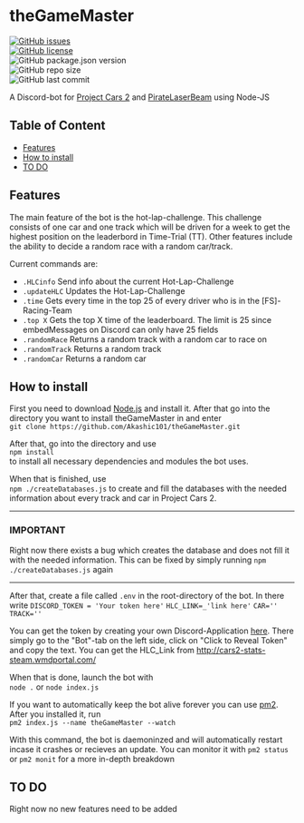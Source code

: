 # theGameMaster

[![GitHub issues](https://img.shields.io/github/issues/Akashic101/theGameMaster)](https://github.com/Akashic101/theGameMaster/issues)  
[![GitHub license](https://img.shields.io/github/license/Akashic101/theGameMaster)](https://github.com/Akashic101/theGameMaster/blob/master/LICENSE)  
![GitHub package.json version](https://img.shields.io/github/package-json/v/Akashic101/theGameMaster)  
![GitHub repo size](https://img.shields.io/github/repo-size/Akashic101/theGameMaster?color=blueviolet)  
![GitHub last commit](https://img.shields.io/github/last-commit/Akashic101/theGameMaster)  

A Discord-bot for [Project Cars 2](https://www.projectcarsgame.com/two/) and [PirateLaserBeam](https://www.twitch.tv/piratelaserbeam) using Node-JS

## Table of Content

* [Features](#features)
* [How to install](#how-to-install)
* [TO DO](#to-do)

## Features

The main feature of the bot is the hot-lap-challenge. This challenge consists of one car and one track which will be driven for a week to get the highest position on the leaderbord in Time-Trial (TT). Other features include the ability to decide a random race with a random car/track.

Current commands are:

* `.HLCinfo` Send info about the current Hot-Lap-Challenge
* `.updateHLC` Updates the Hot-Lap-Challenge
* `.time` Gets every time in the top 25 of every driver who is in the [FS]-Racing-Team
* `.top X` Gets the top X time of the leaderboard. The limit is 25 since embedMessages on Discord can only have 25 fields
* `.randomRace` Returns a random track with a random car to race on
* `.randomTrack` Returns a random track
* `.randomCar` Returns a random car

## How to install

First you need to download [Node.js](https://nodejs.org/en/) and install it. After that go into the directory you want to install theGameMaster in and enter  
`git clone https://github.com/Akashic101/theGameMaster.git`

After that, go into the directory and use  
`npm install`  
to install all necessary dependencies and modules the bot uses.

When that is finished, use  
`npm ./createDatabases.js` to create and fill the databases with the needed information about every track and car in Project Cars 2.
___

### IMPORTANT

Right now there exists a bug which creates the database and does not fill it with the needed information. This can be fixed by simply running `npm ./createDatabases.js` again
___

After that, create a file called `.env` in the root-directory of the bot. In there write
`DISCORD_TOKEN = 'Your token here'`
`HLC_LINK=_'link here'`
`CAR=''`
`TRACK=''`

You can get the token by creating your own Discord-Application [here](https://discord.com/developers/applications). There simply go to the "Bot"-tab on the left side, click on "Click to Reveal Token" and copy the text. You can get the HLC_Link from <http://cars2-stats-steam.wmdportal.com/>

When that is done, launch the bot with  
`node .` or `node index.js`

If you want to automatically keep the bot alive forever you can use [pm2](https://pm2.keymetrics.io/). After you installed it, run  
`pm2 index.js --name theGameMaster --watch`

With this command, the bot is daemoninzed and will automatically restart incase it crashes or recieves an update. You can monitor it with `pm2 status` or `pm2 monit` for a more in-depth breakdown

## TO DO

Right now no new features need to be added
